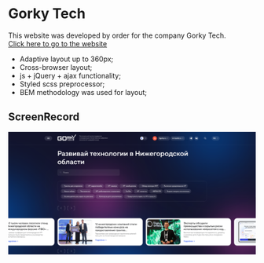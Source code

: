 # Gorky Tech
This website was developed by order for the company Gorky Tech.
<br/>
<a href="https://gorky.tech/">Click here to go to the website</a>
- Adaptive layout up to 360px;
- Cross-browser layout;
- js + jQuery + ajax functionality;
- Styled scss preprocessor;
- BEM methodology was used for layout;

## ScreenRecord
<img src='./assets/img/screensite.png'></img>
